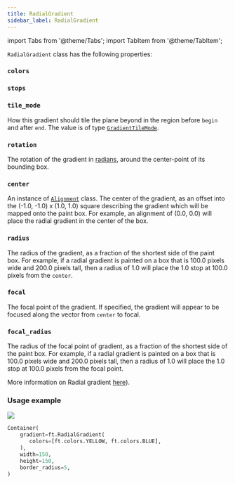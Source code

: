 ```yaml
---
title: RadialGradient
sidebar_label: RadialGradient
---
```

import Tabs from '@theme/Tabs';
import TabItem from '@theme/TabItem';

`RadialGradient` class has the following properties:

### `colors`

### `stops`

### `tile_mode`

How this gradient should tile the plane beyond in the region before `begin` and after `end`. The value is of type [`GradientTileMode`](/docs/reference/types/gradienttilemode).

### `rotation`

The rotation of the gradient in [radians](https://en.wikipedia.org/wiki/Radian), around the center-point of its bounding box.

### `center` 

An instance of [`Alignment`](/docs/reference/types/alignment) class. The center of the gradient, as an offset into the (-1.0, -1.0) x (1.0, 1.0) square describing the gradient which will be mapped onto the paint box. For example, an alignment of (0.0, 0.0) will place the radial gradient in the center of the box.

### `radius` 

The radius of the gradient, as a fraction of the shortest side of the paint box. For example, if a radial gradient is painted on a box that is 100.0 pixels wide and 200.0 pixels tall, then a radius of 1.0 will place the 1.0 stop at 100.0 pixels from the `center`.

### `focal` 

The focal point of the gradient. If specified, the gradient will appear to be focused along the vector from `center` to focal.

### `focal_radius` 

The radius of the focal point of gradient, as a fraction of the shortest side of the paint box. For example, if a radial gradient is painted on a box that is 100.0 pixels wide and 200.0 pixels tall, then a radius of 1.0 will place the 1.0 stop at 100.0 pixels from the focal point.


More information on Radial gradient [here](https://api.flutter.dev/flutter/painting/RadialGradient-class.html)).

### Usage example

<img src="/img/docs/controls/container/radial-gradient.png" className="screenshot-20" />

```python
Container(
    gradient=ft.RadialGradient(
       colors=[ft.colors.YELLOW, ft.colors.BLUE],
    ),
    width=150,
    height=150,
    border_radius=5,
)
```